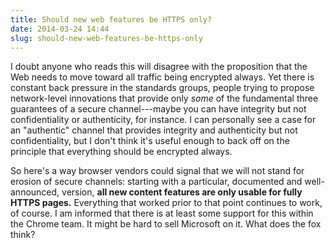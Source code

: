 ```yaml
---
title: Should new web features be HTTPS only?
date: 2014-03-24 14:44
slug: should-new-web-features-be-https-only
---
```


I doubt anyone who reads this will disagree with the proposition that
the Web needs to move toward all traffic being encrypted always. Yet
there is constant back pressure in the standards groups, people trying
to propose network-level innovations that provide only *some* of the
fundamental three guarantees of a secure channel---maybe you can have
integrity but not confidentiality or authenticity, for instance. I can
personally see a case for an "authentic" channel that provides
integrity and authenticity but not confidentiality, but I don't think
it's useful enough to back off on the principle that everything should
be encrypted always.

So here's a way browser vendors could signal that we will not stand
for erosion of secure channels: starting with a particular, documented
and well-announced, version, **all new content features are only
usable for fully HTTPS pages.** Everything that worked prior to that
point continues to work, of course. I am informed that there is at
least some support for this within the Chrome team. It might be hard
to sell Microsoft on it. What does the fox think?
